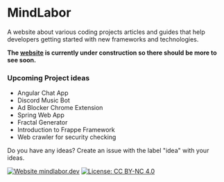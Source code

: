 # MindLabor

A website about various coding projects articles and guides that help developers getting started with new frameworks and technologies. 


**The [website](https://mindlabor.dev) is currently under construction so there should be more to see soon.**


### Upcoming Project ideas
* Angular Chat App
* Discord Music Bot
* Ad Blocker Chrome Extension
* Spring Web App
* Fractal Generator
* Introduction to Frappe Framework
* Web crawler for security checking

Do you have any ideas? Create an issue with the label "idea" with your ideas.

[![Website mindlabor.dev](https://img.shields.io/website-up-down-green-red/http/mindlabor.dev.svg)](https://mindlabor.dev) [![License: CC BY-NC 4.0](https://img.shields.io/badge/License-CC%20BY--NC%204.0-lightgrey.svg)](https://creativecommons.org/licenses/by-nc/4.0/)
